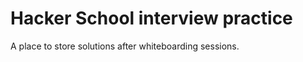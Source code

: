 Hacker School interview practice
================================

A place to store solutions after whiteboarding sessions.
